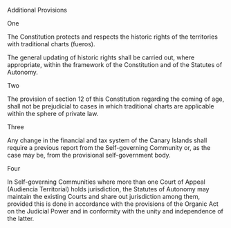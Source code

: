Additional Provisions

One

The Constitution protects and respects the historic rights of the territories with traditional charts (fueros).

The general updating of historic rights shall be carried out, where appropriate, within the framework of the Constitution and of the Statutes of Autonomy.

Two

The provision of section 12 of this Constitution regarding the coming of age, shall not be prejudicial to cases in which traditional charts are applicable within the sphere of private law.

Three

Any change in the financial and tax system of the Canary Islands shall require a previous report from the Self-governing Community or, as the case may be, from the provisional self-government body.

Four

In Self-governing Communities where more than one Court of Appeal (Audiencia Territorial) holds jurisdiction, the Statutes of Autonomy may maintain the existing Courts and share out jurisdiction among them, provided this is done in accordance with the provisions of the Organic Act on the Judicial Power and in conformity with the unity and independence of the latter.